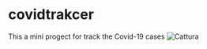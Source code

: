 # covidtrakcer

This a mini progect for track the Covid-19 cases
![Cattura](https://user-images.githubusercontent.com/61660480/131705693-652ff1b0-b9e2-4c5b-b6b7-2c77cb816bf7.PNG)
